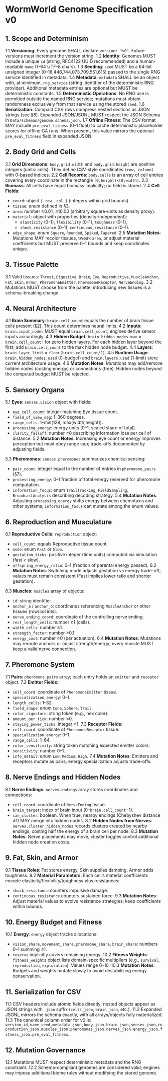 # WormWorld Genome Specification v0

## 1. Scope and Determinism
1.1 **Versioning**: Every genome SHALL declare `version: "v0"`. Future versions must increment the version string.
1.2 **Identity**: Genomes MUST include a unique `id` (string, RFC4122 UUID recommended) and a human-readable `name` (1–64 UTF-8 chars).
1.3 **Seeding**: `seed` MUST be a 64-bit unsigned integer (0–18,446,744,073,709,551,615) passed to the single RNG service identified in metadata.
1.4 **Metadata**: `metadata` SHALL be an object with, at minimum, `rng_service` (string identifier of the deterministic RNG provider). Additional metadata entries are optional but MUST be deterministic constants.
1.5 **Deterministic Operations**: No RNG use is permitted outside the named RNG service; mutations must obtain randomness exclusively from that service using the stored `seed`.
1.6 **Serialization**: Compact CSV rows compress nested sections as JSON strings (see §8). Expanded JSON/JSONL MUST respect the JSON Schema in `Data/schemas/genome.schema.json`.
1.7 **Offline Fitness**: The CSV format MAY include `pre_eval_fitness` (0–1 float) to cache deterministic placeholder scores for offline GA runs. When present, this value mirrors the optional `pre_eval_fitness` field in expanded JSON.

## 2. Body Grid and Cells
2.1 **Grid Dimensions**: `body.grid.width` and `body.grid.height` are positive integers (units: cells). They define CSV-style coordinates `(row, column)` with 0-based indices.
2.2 **Cell Records**: `body.cells` is an array of cell entries covering every coordinate in the rectangle `[0,height)×[0,width)`.
2.3 **Biomass**: All cells have equal biomass implicitly; no field is stored.
2.4 **Cell Fields**:
- `coord`: object `{ row, col }` (integers within grid bounds).
- `tissue`: enum defined in §3.
- `area`: number ≥0.01, ≤10.00 (arbitrary square-units as density proxy).
- `material`: object with properties (density-independent):
  - `elasticity` (0–1), `flexibility` (0–1), `toughness` (0–1),
  - `shock_resistance` (0–1), `continuous_resistance` (0–1).
- `edge_shape`: enum `Square`, `Rounded`, `Spiked`, `Tapered`.
2.5 **Mutation Notes**: Mutations MAY recolor tissues, tweak `area`, or adjust material coefficients but MUST preserve 0–1 bounds and keep coordinates unique.

## 3. Tissue Palette
3.1 Valid tissues: `Throat`, `Digestive`, `Brain`, `Eye`, `Reproductive`, `MuscleAnchor`, `Fat`, `Skin`, `Armor`, `PheromoneEmitter`, `PheromoneReceptor`, `NerveEnding`.
3.2 Mutations MUST choose from the palette; introducing new tissues is a schema-breaking change.

## 4. Neural Architecture
4.1 **Brain Summary**: `brain.cell_count` equals the number of brain tissue cells present (§2). This count determines neural limits.
4.2 **Inputs**: `brain.input_nodes` MUST equal `brain.cell_count`; engines derive sensor inputs accordingly.
4.3 **Hidden Budget**: `brain.hidden_nodes.max` = `brain.cell_count²` for zero hidden layers. For each hidden layer beyond the first, add `brain.cell_count` to the max hidden node budget.
4.4 **Layers**: `brain.layer_limit` = `floor(brain.cell_count/2)`.
4.5 **Runtime Usage**: `brain.hidden_nodes.used` (0–budget) and `brain.layers.used` (1–limit) store current architecture usage.
4.6 **Mutation Notes**: Mutations may add/remove hidden nodes (costing energy) or connections (free). Hidden nodes beyond the computed budget MUST be rejected.

## 5. Sensory Organs
5.1 **Eyes**: `senses.vision` object with fields:
- `eye_cell_count`: integer matching Eye tissue count.
- `field_of_view_deg`: 1–360 degrees.
- `range_cells`: 1–min(128, max(width,height)).
- `processing_energy`: energy units (0–1, scaled share of total).
- `clarity_falloff`: number ≥0 describing information loss per cell of distance.
5.2 **Mutation Notes**: Increasing eye count or energy improves perception but must obey range cap; trade-offs documented by adjusting fields.

5.3 **Pheromones**: `senses.pheromones` summarizes chemical sensing:
- `pair_count`: integer equal to the number of entries in `pheromone_pairs` (§7).
- `processing_energy`: 0–1 fraction of total energy reserved for pheromone computation.
- `information_focus`: enum `TrailTracking`, `FieldSampling`, `BroadcastAnalysis` describing decoding strategy.
5.4 **Mutation Notes**: Adjusting `processing_energy` shifts energy between chemotaxis and other systems; `information_focus` can mutate among the enum values.

## 6. Reproduction and Musculature
6.1 **Reproductive Cells**: `reproduction` object:
- `cell_count`: equals Reproductive tissue count.
- `mode`: enum `Fast` or `Slow`.
- `gestation_ticks`: positive integer (time units) computed via simulation (fast < slow).
- `offspring_energy_ratio`: 0–1 (fraction of parental energy passed).
6.2 **Mutation Notes**: Switching mode adjusts gestation vs energy trade-off; values must remain consistent (Fast implies lower ratio and shorter gestation).

6.3 **Muscles**: `muscles` array of objects:
- `id`: string identifier.
- `anchor_a` / `anchor_b`: coordinates referencing `MuscleAnchor` or other tissues (row/col ints).
- `nerve_ending_coord`: coordinate of the controlling nerve ending.
- `rest_length_cells`: number ≥1 (cells).
- `width_cells`: number ≥1.
- `strength_factor`: number ≥0.1.
- `energy_cost`: number ≥0 (per actuation).
6.4 **Mutation Notes**: Mutations may reroute anchors or adjust strength/energy; every muscle MUST keep a valid nerve connection.

## 7. Pheromone System
7.1 **Pairs**: `pheromone_pairs` array; each entry holds an `emitter` and `receptor` object.
7.2 **Emitter Fields**:
- `cell_coord`: coordinate of `PheromoneEmitter` tissue.
- `specialization_energy`: 0–1.
- `length_cells`: 1–32.
- `field_shape`: enum `Cone`, `Sphere`, `Trail`.
- `color_signature`: string token (e.g., hex color).
- `amount_per_tick`: number ≥0.
- `staying_power_ticks`: integer ≥1.
7.3 **Receptor Fields**:
- `cell_coord`: coordinate of `PheromoneReceptor` tissue.
- `specialization_energy`: 0–1.
- `range_cells`: 1–64.
- `color_sensitivity`: string token matching expected emitter colors.
- `sensitivity`: number 0–1.
- `info_detail`: enum `Low`, `Medium`, `High`.
7.4 **Mutation Notes**: Emitters and receptors mutate as pairs; energy specialization adjusts trade-offs.

## 8. Nerve Endings and Hidden Nodes
8.1 **Nerve Endings**: `nerves.endings` array stores coordinates and connections:
- `cell_coord`: coordinate of `NerveEnding` tissue.
- `brain_target`: index of brain input (0–`brain.cell_count`−1).
- `can_cluster`: boolean. When true, nearby endings (Chebyshev distance ≤1) MAY merge into hidden nodes.
8.2 **Hidden Nodes from Nerves**: `nerves.cluster_hidden_nodes` records clusters created by nearby endings, costing half the energy of a brain cell per node.
8.3 **Mutation Notes**: Nerve placements may move; cluster toggles control additional hidden node creation costs.

## 9. Fat, Skin, and Armor
9.1 **Tissue Roles**: Fat stores energy, Skin supplies damping, Armor adds toughness.
9.2 **Material Parameters**: Each cell’s material coefficients encode elasticity/flexibility/toughness plus resistances:
- `shock_resistance` counters impulsive damage.
- `continuous_resistance` counters sustained force.
9.3 **Mutation Notes**: Adjust material values to evolve resistance strategies; keep coefficients within bounds.

## 10. Energy Budget and Fitness
10.1 **Energy**: `energy` object tracks allocations:
- `vision_share`, `movement_share`, `pheromone_share`, `brain_share`: numbers 0–1 summing ≤1.
- `reserve` implicitly covers remaining energy.
10.2 **Fitness Weights**: `fitness_weights` object lists domain-specific multipliers (e.g., `survival`, `reproduction`, `exploration`). Values range 0–10.
10.3 **Mutation Notes**: Budgets and weights mutate slowly to avoid destabilizing energy conservation.

## 11. Serialization for CSV
11.1 CSV headers include atomic fields directly; nested objects appear as JSON strings with `_json` suffix (`cells_json`, `brain_json`, etc.).
11.2 Expanded JSONL mirrors the schema exactly, with all arrays/objects fully materialized.
11.3 The canonical column order for v0 is: `version,id,name,seed,metadata_json,body_json,brain_json,senses_json,reproduction_json,muscles_json,pheromones_json,nerves_json,energy_json,fitness_json,pre_eval_fitness`.

## 12. Mutation Governance
12.1 Mutations MUST respect deterministic metadata and the RNG constraint.
12.2 Schema-compliant genomes are considered valid; engines may impose additional biome rules without modifying the stored genome.
